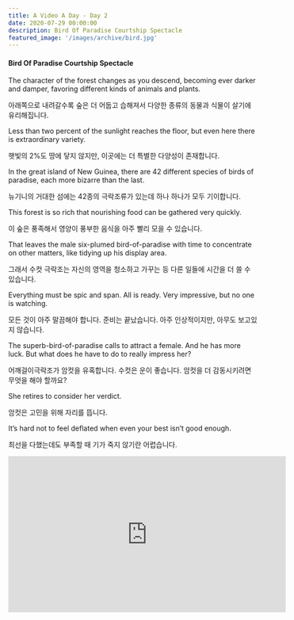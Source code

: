 ```yaml
---
title: A Video A Day - Day 2
date: 2020-07-29 00:00:00
description: Bird Of Paradise Courtship Spectacle
featured_image: '/images/archive/bird.jpg'
---
```


#### Bird Of Paradise Courtship Spectacle

The character of the forest changes as you descend, becoming ever darker and damper, favoring different kinds of animals and plants.

아래쪽으로 내려갈수록 숲은 더 어둡고 습해져서 다양한 종류의 동물과 식물이 살기에 유리해집니다.

Less than two percent of the sunlight reaches the floor, but even here there is extraordinary variety.

햇빛의 2%도 땅에 닿지 않지만, 이곳에는 더 특별한 다양성이 존재합니다.

In the great island of New Guinea, there are 42 different species of birds of paradise, each more bizarre than the last.

뉴기니의 거대한 섬에는 42종의 극락조류가 있는데 하나 하나가 모두 기이합니다.

This forest is so rich that nourishing food can be gathered very quickly.

이 숲은 풍족해서 영양이 풍부한 음식을 아주 빨리 모을 수 있습니다.

That leaves the male six-plumed bird-of-paradise with time to concentrate on other matters, like tidying up his display area.

그래서 수컷 극락조는 자신의 영역을 청소하고 가꾸는 등 다른 일들에 시간을 더 쓸 수 있습니다.

Everything must be spic and span. All is ready. Very impressive, but no one is watching.

모든 것이 아주 말끔해야 합니다. 준비는 끝났습니다. 아주 인상적이지만, 아무도 보고있지 않습니다.

The superb-bird-of-paradise calls to attract a female. And he has more luck. But what does he have to do to really impress her?

어깨걸이극락조가 암컷을 유혹합니다. 수컷은 운이 좋습니다. 암컷을 더 감동시키려면 무엇을 해야 할까요?

She retires to consider her verdict.

암컷은 고민을 위해 자리를 뜹니다.

It’s hard not to feel deflated when even your best isn’t good enough.

최선을 다했는데도 부족할 때 기가 죽지 않기란 어렵습니다.


<iframe width="560" height="315" src="https://www.youtube.com/embed/nWfyw51DQfU" frameborder="0" allow="accelerometer; autoplay; encrypted-media; gyroscope; picture-in-picture" allowfullscreen></iframe>